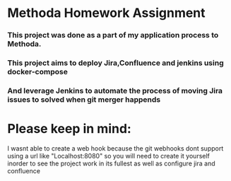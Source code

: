 # Methoda Homework Assignment 

### This project was done as a part of my application process to Methoda.
### This project aims to deploy Jira,Confluence and jenkins using docker-compose  
### And leverage Jenkins to automate the process of moving Jira issues to solved when git merger happends

# Please keep in mind:
I wasnt able to create a web hook because the git webhooks dont support using a url like "Localhost:8080"
so you will need to create it yourself inorder to see the project work in its fullest 
as well as configure jira and confluence

